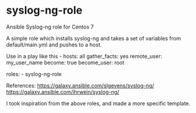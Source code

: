 # syslog-ng-role
Ansible Syslog-ng role for Centos 7

A simple role which installs syslog-ng and takes a set of variables from default/main.yml and pushes to a host.

Use in a play like this
\- hosts: all
  gather_facts: yes
  remote_user: my_user_name
  become: true
  become_user: root

  roles:
    - syslog-ng-role
    
    
  References:
  https://galaxy.ansible.com/slgevens/syslog-ng/
  https://galaxy.ansible.com/ihrwein/syslog-ng/
  
  I took inspiration from the above roles, and made a more specific template.
